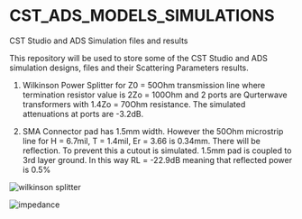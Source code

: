 # CST_ADS_MODELS_SIMULATIONS

CST Studio and ADS Simulation files and results

This repository will be used to store some of the CST Studio and ADS simulation designs, files and their Scattering Parameters results.

1. Wilkinson Power Splitter for Z0 = 50Ohm transmission line where termination resistor value is 2Zo = 100Ohm and 2 ports are Qurterwave transformers with 1.4Zo = 70Ohm resistance. The simulated attenuations at ports are -3.2dB.

2. SMA Connector pad has 1.5mm width. However the 50Ohm microstrip line for H = 6.7mil, T = 1.4mil, Er = 3.66 is 0.34mm. There will be reflection. To prevent this a cutout is simulated. 1.5mm pad is coupled to 3rd layer ground. In this way RL = -22.9dB meaning that reflected power is 0.5%



![wilkinson splitter](https://user-images.githubusercontent.com/61315249/82636643-bb598180-9c0b-11ea-9e72-4b63958da9f2.png)

![impedance](https://user-images.githubusercontent.com/61315249/82639283-193c9800-9c11-11ea-8a53-05aadb76ec9a.png)
